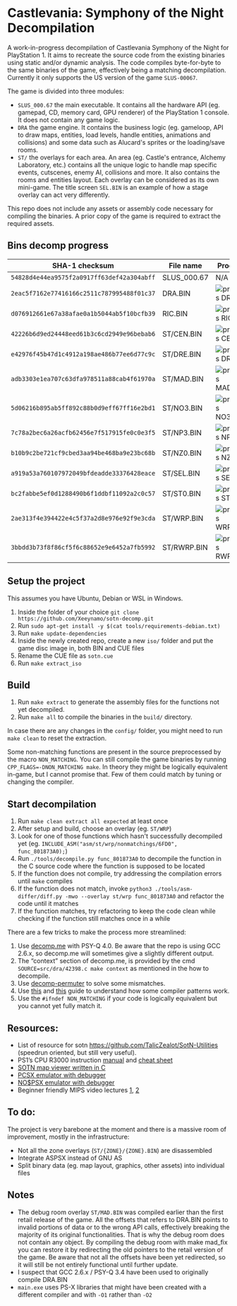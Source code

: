 # Castlevania: Symphony of the Night Decompilation

A work-in-progress decompilation of Castlevania Symphony of the Night for PlayStation 1. It aims to recreate the source code from the existing binaries using static and/or dynamic analysis. The code compiles byte-for-byte to the same binaries of the game, effectively being a matching decompilation. Currently it only supports the US version of the game `SLUS-00067`.

The game is divided into three modules:

* `SLUS_000.67` the main executable. It contains all the hardware API (eg. gamepad, CD, memory card, GPU renderer) of the PlayStation 1 console. It does not contain any game logic.
* `DRA` the game engine. It contains the business logic (eg. gameloop, API to draw maps, entities, load levels, handle entities, animations and collisions) and some data such as Alucard's sprites or the loading/save rooms.
* `ST/` the overlays for each area. An area (eg. Castle's entrance, Alchemy Laboratory, etc.) contains all the unique logic to handle map specific events, cutscenes, enemy AI, collisions and more. It also contains the rooms and entities layout. Each overlay can be considered as its own mini-game. The title screen `SEL.BIN` is an example of how a stage overlay can act very differently.

This repo does not include any assets or assembly code necessary for compiling the binaries. A prior copy of the game is required to extract the required assets.

## Bins decomp progress

| SHA-1 checksum                             | File name  | Progress
|--------------------------------------------|------------|----------
| `54828d4e44ea9575f2a0917ff63def42a304abff` | SLUS_000.67 | N/A 
| `2eac5f7162e77416166c2511c787995488f01c37` | DRA.BIN    | ![progress DRA.BIN](https://img.shields.io/endpoint?url=https://raw.githubusercontent.com/Xeeynamo/sotn-decomp/gh-report/assets/progress-dra.json)
| `d076912661e67a38afae0a1b5044ab5f10bcfb39` | RIC.BIN    | ![progress RIC.BIN](https://img.shields.io/endpoint?url=https://raw.githubusercontent.com/Xeeynamo/sotn-decomp/gh-report/assets/progress-ric.json)
| `42226b6d9ed24448eed61b3c6cd2949e96bebab6` | ST/CEN.BIN | ![progress CEN.BIN](https://img.shields.io/endpoint?url=https://raw.githubusercontent.com/Xeeynamo/sotn-decomp/gh-report/assets/progress-cen.json)
| `e42976f45b47d1c4912a198ae486b77ee6d77c9c` | ST/DRE.BIN | ![progress DRE.BIN](https://img.shields.io/endpoint?url=https://raw.githubusercontent.com/Xeeynamo/sotn-decomp/gh-report/assets/progress-dre.json)
| `adb3303e1ea707c63dfa978511a88cab4f61970a` | ST/MAD.BIN | ![progress MAD.BIN](https://img.shields.io/endpoint?url=https://raw.githubusercontent.com/Xeeynamo/sotn-decomp/gh-report/assets/progress-mad.json)
| `5d06216b895ab5ff892c88b0d9eff67ff16e2bd1` | ST/NO3.BIN | ![progress NO3.BIN](https://img.shields.io/endpoint?url=https://raw.githubusercontent.com/Xeeynamo/sotn-decomp/gh-report/assets/progress-no3.json)
| `7c78a2bec6a26acfb62456e7f517915fe0c0e3f5` | ST/NP3.BIN | ![progress NP3.BIN](https://img.shields.io/endpoint?url=https://raw.githubusercontent.com/Xeeynamo/sotn-decomp/gh-report/assets/progress-np3.json)
| `b10b9c2be721cf9cbed3aa94be468ba9e23bc68b` | ST/NZ0.BIN | ![progress NZ0.BIN](https://img.shields.io/endpoint?url=https://raw.githubusercontent.com/Xeeynamo/sotn-decomp/gh-report/assets/progress-nz0.json)
| `a919a53a760107972049bfdeadde33376428eace` | ST/SEL.BIN | ![progress SEL.BIN](https://img.shields.io/endpoint?url=https://raw.githubusercontent.com/Xeeynamo/sotn-decomp/gh-report/assets/progress-sel.json)
| `bc2fabbe5ef0d1288490b6f1ddbf11092a2c0c57` | ST/ST0.BIN | ![progress ST0.BIN](https://img.shields.io/endpoint?url=https://raw.githubusercontent.com/Xeeynamo/sotn-decomp/gh-report/assets/progress-st0.json)
| `2ae313f4e394422e4c5f37a2d8e976e92f9e3cda` | ST/WRP.BIN | ![progress WRP.BIN](https://img.shields.io/endpoint?url=https://raw.githubusercontent.com/Xeeynamo/sotn-decomp/gh-report/assets/progress-wrp.json)
| `3bbdd3b73f8f86cf5f6c88652e9e6452a7fb5992` | ST/RWRP.BIN | ![progress RWRP.BIN](https://img.shields.io/endpoint?url=https://raw.githubusercontent.com/Xeeynamo/sotn-decomp/gh-report/assets/progress-rwrp.json)


## Setup the project

This assumes you have Ubuntu, Debian or WSL in Windows.

1. Inside the folder of your choice `git clone https://github.com/Xeeynamo/sotn-decomp.git`
1. Run `sudo apt-get install -y $(cat tools/requirements-debian.txt)`
1. Run `make update-dependencies`
1. Inside the newly created repo, create a new `iso/` folder and put the game disc image in, both BIN and CUE files
1. Rename the CUE file as `sotn.cue`
1. Run `make extract_iso`

## Build

1. Run `make extract` to generate the assembly files for the functions not yet decompiled.
1. Run `make all` to compile the binaries in the `build/` directory.

In case there are any changes in the `config/` folder, you might need to run `make clean` to reset the extraction.

Some non-matching functions are present in the source preprocessed by the macro `NON_MATCHING`. You can still compile the game binaries by running `CPP_FLAGS=-DNON_MATCHING make`. In theory they might be logically equivalent in-game, but I cannot promise that. Few of them could match by tuning or changing the compiler.

## Start decompilation

1. Run `make clean extract all expected` at least once
1. After setup and build, choose an overlay (eg. `ST/WRP`)
1. Look for one of those functions which hasn't successfully decompiled yet (eg. `INCLUDE_ASM("asm/st/wrp/nonmatchings/6FD0", func_801873A0);`)
1. Run `./tools/decompile.py func_801873A0` to decompile the function in the C source code where the function is supposed to be located
1. If the function does not compile, try addressing the compilation errors until `make` compiles
1. If the function does not match, invoke `python3 ./tools/asm-differ/diff.py -mwo --overlay st/wrp func_801873A0` and refactor the code until it matches
1. If the function matches, try refactoring to keep the code clean while checking if the function still matches once in a while

There are a few tricks to make the process more streamlined:

1. Use [decomp.me](https://decomp.me/) with PSY-Q 4.0. Be aware that the repo is using GCC 2.6.x, so decomp.me will sometimes give a slightly different output. 
1. The “context” section of decomp.me, is provided by the cmd `SOURCE=src/dra/42398.c make context` as mentioned in the how to decompile.
1. Use [decomp-permuter](https://github.com/simonlindholm/decomp-permuter) to solve some mismatches.
1. Use [this](https://github.com/mkst/sssv/wiki/Jump-Tables) and [this](https://github.com/pmret/papermario/wiki/GCC-2.8.1-Tips-and-Tricks) guide to understand how some compiler patterns work.
1. Use the `#ifndef NON_MATCHING` if your code is logically equivalent but you cannot yet fully match it.


## Resources:

* List of resource for sotn https://github.com/TalicZealot/SotN-Utilities (speedrun oriented, but still very useful). 
* PS1’s CPU R3000 instruction [manual](https://cgi.cse.unsw.edu.au/~cs3231/doc/R3000.pdf) and [cheat sheet](https://vhouten.home.xs4all.nl/mipsel/r3000-isa.html)
* [SOTN map viewer written in C](https://github.com/KernelEquinox/SotN-Editor)
* [PCSX emulator with debugger](https://www.romhacking.net/utilities/267/)
* [NO$PSX emulator with debugger](https://problemkaputt.de/psx.htm)
* Beginner friendly MIPS video lectures [1](https://www.youtube.com/watch?v=PlavjNH_RRU&list=PLylNWPMX1lPlmEeeMdbEFQo20eHAJL8hx), [2](https://www.youtube.com/watch?v=qzSdglU0SBc&list=PLylNWPMX1lPnipZzKdCWRj2-un5xvLLdK)

## To do:

The project is very barebone at the moment and there is a massive room of improvement, mostly in the infrastructure:

* Not all the zone overlays (`ST/{ZONE}/{ZONE}.BIN`) are disassembled
* Integrate ASPSX instead of GNU AS
* Split binary data (eg. map layout, graphics, other assets) into individual files

## Notes

* The debug room overlay `ST/MAD.BIN` was compiled earlier than the first retail release of the game. All the offsets that refers to DRA.BIN points to invalid portions of data or to the wrong API calls, effectively breaking the majority of its original functionalities. That is why the debug room does not contain any object. By compiling the debug room with make mad_fix you can restore it by redirecting the old pointers to the retail version of the game.
Be aware that not all the offsets have been yet redirected, so it will still be not entirely functional until further update.
* I suspect that GCC 2.6.x / PSY-Q 3.4 have been used to originally compile DRA.BIN
* `main.exe` uses PS-X libraries that might have been created with a different compiler and with `-O1` rather than `-O2`
